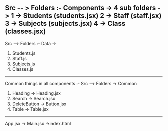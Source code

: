 Src  -- > Folders :- Components -> 4 sub folders -> 
1 -> Students (students.jsx)
2 -> Staff (staff.jsx)
3 -> Subjects (subjects.jsx)
4 -> Class (classes.jsx)
-----------------------------------------------------------
Src --> Folders :- Data ->
1. Students.js
2. Staff.js
3. Subjects.js
4. Classes.js
-----------------------------------------------------------

Common things in all components :- 
Src --> Folders -> Common
1. Heading -> Heading.jsx
2. Search -> Search.jsx
3. DeleteButton -> Button.jsx
4. Table -> Table.jsx

----------------------------------------------------------
App.jsx -> Main.jsx ->index.html
<Students>
<Staff>
<Subjects>
<Class>